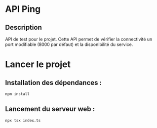 # API Ping
## Description
API de test pour le projet. Cette API permet de vérifier la connectivité un port modifiable (8000 par défaut) et la disponibilité du service.

# Lancer le projet

## Installation des dépendances :

```
npm install
```

## Lancement du serveur web :

```
npx tsx index.ts
```

